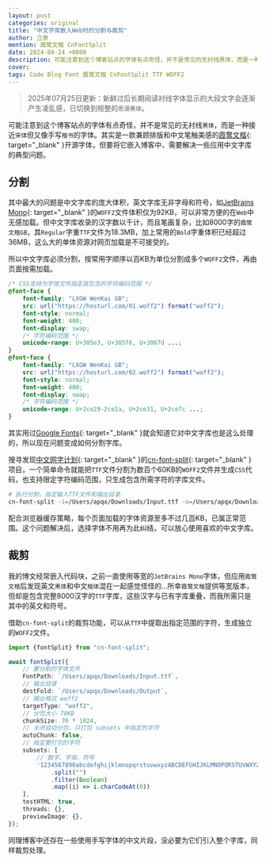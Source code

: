 ```yaml
---
layout: post
categories: original
title: "中文字库嵌入Web时的分割与裁剪"
author: 立泉
mention: 霞鹜文楷 CnFontSplit
date: 2024-04-24 +0800
description: 可能注意到这个博客站点的字体有点奇怪，并不是常见的无衬线黑体，而是一种接近宋体但又像手写楷书的字体。其实是一款兼顾排版和中文笔触美感的霞鹜文楷开源字体，但要将它嵌入博客中，需要解决一些应用中文字库的典型问题。
cover: 
tags: Code Blog Font 霞鹜文楷 CnFontSplit TTF WOFF2
---
```


> 2025年07月25日更新：新鲜过后长期阅读衬线字体显示的大段文字会逐渐产生凌乱感，已切换到规整的`思源黑体`。

可能注意到这个博客站点的字体有点奇怪，并不是常见的无衬线`黑体`，而是一种接近`宋体`但又像手写`楷书`的字体。其实是一款兼顾排版和中文笔触美感的[霞鹜文楷](https://github.com/lxgw/LxgwWenKai){: target="_blank" }开源字体，但要将它嵌入博客中，需要解决一些应用中文字库的典型问题。

## 分割

其中最大的问题是中文字库的庞大体积，英文字库无非字母和符号，如[JetBrains Mono](https://www.jetbrains.com/lp/mono/){: target="_blank" }的`WOFF2`文件体积仅为92KB，可以非常方便的在`Web`中无感加载。但中文字库收录的汉字数以千计，而且笔画复杂，比如8000字的`霞鹜文楷GB`，其`Regular`字重`TTF`文件为18.3MB，加上常用的`Bold`字重体积已经超过36MB，这么大的单体资源对网页加载是不可接受的。

所以中文字库必须分割，按常用字顺序以百KB为单位分割成多个`WOFF2`文件，再由页面按需加载。

```css
/* CSS支持为字体文件指定其包含的字符编码范围 */
@font-face {
    font-family: "LXGW WenKai GB";
    src: url("https://hosturl.com/01.woff2") format("woff2");
    font-style: normal;
    font-weight: 400;
    font-display: swap;
    /* 字符编码范围 */
    unicode-range: U+305e3, U+305f6, U+3067d ...;
}
@font-face {
    font-family: "LXGW WenKai GB";
    src: url("https://hosturl.com/02.woff2") format("woff2");
    font-style: normal;
    font-weight: 400;
    font-display: swap;
    /* 字符编码范围 */
    unicode-range: U+2ce29-2ce2a, U+2ce31, U+2ce7c ...;
}
```

其实用过[Google Fonts](https://fonts.google.com/specimen/Ma+Shan+Zheng?subset=chinese-simplified){: target="_blank" }就会知道它对中文字库也是这么处理的，所以现在问题变成如何分割字库。

搜寻发现[中文网字计划](https://chinese-font.netlify.app){: target="_blank" }的[cn-font-split](https://github.com/KonghaYao/cn-font-split){: target="_blank" }项目，一个简单命令就能把`TTF`文件分割为数百个60KB的`WOFF2`文件并生成`CSS`代码，也支持限定字符编码范围，只生成包含所需字符的字库文件。

```sh
# 执行分割，指定输入TTF文件和输出目录
cn-font-split -i=/Users/apqx/Downloads/Input.ttf -o=/Users/apqx/Downloads/Output
```

配合浏览器缓存策略，每个页面加载的字体资源至多不过几百KB，已属正常范围。这个问题解决后，选择字体不用再为此纠结，可以放心使用喜欢的中文字库。

## 裁剪

我的博文经常嵌入代码块，之前一直使用等宽的`JetBrains Mono`字体，但应用`霞鹜文楷`后发现英文`黑体`和中文`楷体`混在一起感觉怪怪的...所幸`霞鹜文楷`提供等宽版本，但却是包含完整8000汉字的`TTF`字库，这些汉字与已有字库重叠，而我所需只是其中的英文和符号。

借助`cn-font-split`的裁剪功能，可以从`TTF`中提取出指定范围的字符，生成独立的`WOFF2`文件。

```ts
import {fontSplit} from "cn-font-split";

await fontSplit({
    // 要分割的字体文件
    FontPath: `/Users/apqx/Downloads/Input.ttf`,
    // 输出目录
    destFold: `/Users/apqx/Downloads/Output`,
    // 输出格式 woff2
    targetType: "woff2",
    // 分包大小 70KB
    chunkSize: 70 * 1024,
    // 关闭自动分包，只打包 subsets 中指定的字符
    autoChunk: false,
    // 指定要打包的字符
    subsets: [
        // 数字、字母、符号
        '1234567890abcdefghijklmnopqrstuvwxyzABCDEFGHIJKLMNOPQRSTUVWXYZ`~!@#$%^&*()-_=+\\|{}[];:\'"<>,.?/ '
            .split("")
            .filter(Boolean)
            .map((i) => i.charCodeAt(0))
    ],
    testHTML: true,
    threads: {},
    previewImage: {},
});
```

同理博客中还存在一些使用手写字体的中文片段，没必要为它们引入整个字库，同样裁剪处理。